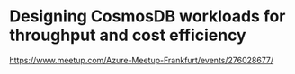 # Designing CosmosDB workloads for throughput and cost efficiency

https://www.meetup.com/Azure-Meetup-Frankfurt/events/276028677/

